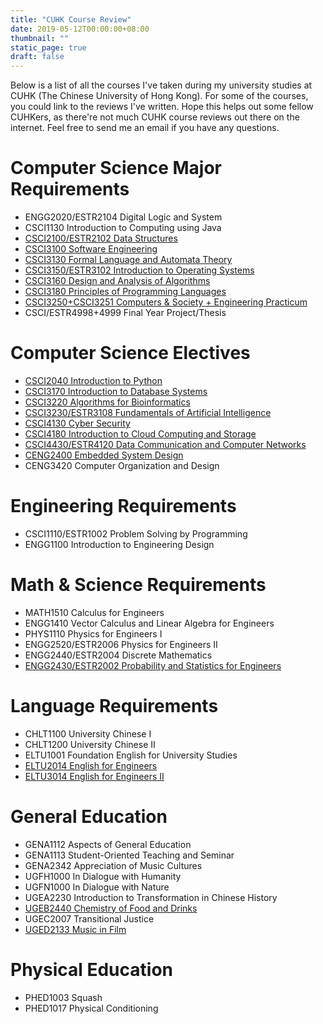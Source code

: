 ```yaml
---
title: "CUHK Course Review"
date: 2019-05-12T00:00:00+08:00
thumbnail: ""
static_page: true
draft: false
---
```


Below is a list of all the courses I've taken during my university studies at CUHK (The Chinese University of Hong Kong). For some of the courses, you could link to the reviews I've written. Hope this helps out some fellow CUHKers, as there're not much CUHK course reviews out there on the internet. Feel free to send me an email if you have any questions.

# Computer Science Major Requirements
* ENGG2020/ESTR2104 Digital Logic and System
* CSCI1130 Introduction to Computing using Java
* [CSCI2100/ESTR2102 Data Structures](/cuhk-course-review/csci2100-estr2102)
* [CSCI3100 Software Engineering](/cuhk-course-review/csci3100)
* [CSCI3130 Formal Language and Automata Theory](/cuhk-course-review/csci3130)
* [CSCI3150/ESTR3102 Introduction to Operating Systems](/cuhk-course-review/csci3150-estr3102)
* [CSCI3160 Design and Analysis of Algorithms](/cuhk-course-review/csci3160)
* [CSCI3180 Principles of Programming Languages](/cuhk-course-review/csci3180)
* [CSCI3250+CSCI3251 Computers & Society + Engineering Practicum](/cuhk-course-review/csci3250-csci3251)
* CSCI/ESTR4998+4999 Final Year Project/Thesis

# Computer Science Electives
* [CSCI2040 Introduction to Python](/cuhk-course-review/csci2040)
* [CSCI3170 Introduction to Database Systems](/cuhk-course-review/csci3170)
* [CSCI3220 Algorithms for Bioinformatics](/cuhk-course-review/csci3220)
* [CSCI3230/ESTR3108 Fundamentals of Artificial Intelligence](/cuhk-course-review/csci3230-estr3108)
* [CSCI4130 Cyber Security](/cuhk-course-review/csci4130)
* [CSCI4180 Introduction to Cloud Computing and Storage](/cuhk-course-review/csci4180)
* [CSCI4430/ESTR4120 Data Communication and Computer Networks](/cuhk-course-review/csci4430-estr4120)
* [CENG2400 Embedded System Design](/cuhk-course-review/ceng2400)
* CENG3420 Computer Organization and Design

# Engineering Requirements
* CSCI1110/ESTR1002 Problem Solving by Programming
* ENGG1100 Introduction to Engineering Design

# Math & Science Requirements
* MATH1510 Calculus for Engineers
* ENGG1410 Vector Calculus and Linear Algebra for Engineers
* PHYS1110 Physics for Engineers I
* ENGG2520/ESTR2006 Physics for Engineers II
* ENGG2440/ESTR2004 Discrete Mathematics
* [ENGG2430/ESTR2002 Probability and Statistics for Engineers](/cuhk-course-review/engg2430-estr2002)

# Language Requirements
* CHLT1100 University Chinese I
* CHLT1200 University Chinese II
* ELTU1001 Foundation English for University Studies
* [ELTU2014 English for Engineers](/cuhk-course-review/eltu2014)
* [ELTU3014 English for Engineers II](/cuhk-course-review/eltu3014)

# General Education
* GENA1112 Aspects of General Education
* GENA1113 Student-Oriented Teaching and Seminar
* GENA2342 Appreciation of Music Cultures
* UGFH1000 In Dialogue with Humanity
* UGFN1000 In Dialogue with Nature
* UGEA2230 Introduction to Transformation in Chinese History
* [UGEB2440 Chemistry of Food and Drinks](/cuhk-course-review/ugeb2440)
* UGEC2007 Transitional Justice
* [UGED2133 Music in Film](/cuhk-course-review/uged2133)

# Physical Education
* PHED1003 Squash
* PHED1017 Physical Conditioning